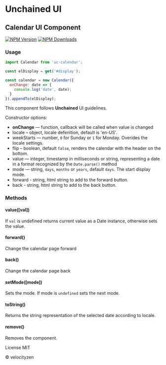 # Unchained UI

## Calendar UI Component

[![NPM Version](https://img.shields.io/npm/v/uc-calendar.svg?style=flat-square)](https://www.npmjs.com/package/uc-calendar)
[![NPM Downloads](https://img.shields.io/npm/dt/uc-calendar.svg?style=flat-square)](https://www.npmjs.com/package/uc-calendar)


### Usage

```js
import Calendar from 'uc-calendar';

const elDisplay = get('#display');

const calendar = new Calendar({
  onChange: date => {
    console.log('date', date);
  }
}).appendTo(elDisplay);

```

This component follows **Unchained** UI guidelines.

Constructor options:

* __onChange__ — function, callback will be called when value is changed
* locale – object, locale defenition, default is 'en-US'.
* weekStarts — number, `0` for Sunday or `1` for Monday. Overides the locale settings.
* flip – boolean, default `false`, renders the calendar with the header on the bottom.
* value — integer, timestamp in milliseconds or string, representing a date in a format recognized by the `Date.parse()` method
* mode — string, `days`, `months` or `years`, default `days`. The start display mode.
* forward - string, html string to add to the forward button.
* back - string, html string to add to the back button.

### Methods

#### value([val])

If `val` is undefined returns current value as a Date instance, otherwise sets the value.

#### forward()

Change the calendar page forward

#### back()

Change the calendar page back

#### setMode([mode])

Sets the mode. If mode is `undefined` sets the next mode.

#### toString()

Returns the string representation of the selected date according to locale.

#### remove()

Removes the component.

License MIT

© velocityzen

